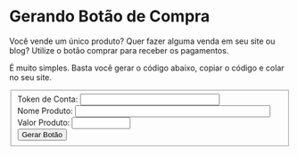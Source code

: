 # Gerando Botão de Compra

Você vende um único produto? Quer fazer alguma venda em seu site ou blog? Utilize o botão comprar para receber os pagamentos. 

É muito simples. Basta você gerar o código abaixo, copiar o código e colar no seu site.

<div id="page-developers" class="single-page">
<div id="block-buttons" class="block-content text-center bg-green block-content">
    <div class="container">
        <div id="form-content-button" class="form-traycheckout text-left clearfix center col-sm-6">
            <div class="col-sm-12 row">
                <form id="form-generate-button" class="form-tc " action="" method="post">
                    <fieldset class="block-person form-block-content col-sm-12 row">
                        <div class="form-group col-sm-12 ">
                            <label class="form-label" for="generator_token_account">Token de Conta:</label>
                            <input id="generator_token_account" class="form-control input-wide" name="generator_token_account" type="text" value="" placeholder="" required minlength="5" style="width: 250px;">
                        </div>
                        <div class="form-group col-sm-12 ">
                            <label class="form-label" for="generator_product_description">Nome Produto:</label>
                            <input id="generator_product_description" class="form-control input-wide" name="generator_product_description" type="text" value="" required style="width: 350px;">
                        </div>
                        <div class="form-group col-sm-12 ">
                            <label class="form-label" for="generator-product-price">Valor Produto:</label>
                            <input id="generator-product-price" class="form-control input-wide" name="generator-product-price" size="10" type="text" value="" data-thousands="." data-decimal="," data-prefix="R$ " required>
                        </div>
                        <div class="col-sm-12 text-center">
                            <input id="create_button" class="btn btn-default btn-hg btnForm" type="submit" value="Gerar Botão">
                        </div>
                    </fieldset>
                </form>
            </div>
            <div id="block-result" class="col-sm-12" style="display:none">
                <span class="title-result">Copie e cole esse código:</span>
                <div class="button-result text-left codigoBtn">
                    <pre><code class="xml hljs" id="result-button"></code></pre>
                </div>
            </div>
        </div>         
    </div>
    <div class="divider-bottom-line-green"></div>
</div>
</div>

<script>
    hljs.configure({tabReplace: '    '});
    hljs.initHighlightingOnLoad();

    jQuery('#generator-product-price').maskMoney();

    jQuery( "#form-generate-button" ).on('submit', function( event ) {
        event.preventDefault();
        var content = '<form id="form_pagamento" name="form_pagamento" method="post" target="blank" action="https://tc.intermediador.yapay.com.br/payment/transaction"> <input type="hidden" name="token_account" id="token_account" value="{TOKEN_ACCOUNT}"> <input type="hidden" name="transaction_product[][description]" id="product_description" value="{PRODUCT_DESCRIPTION}"> <input type="hidden" name="transaction_product[][quantity]" id="product_quantity" value="1"> <input type="hidden" name="transaction_product[][price_unit]" id="product_price" value="{PRODUCT_PRICE}"> <input type="hidden" name="transaction_product[][extra]" id="product_extra" value=""> <input type="image" src="http://integracao.traycheckout.com.br/btncomprar.png" value="Comprar" alt="Comprar" border="0"> </form>';
        var token = jQuery('#generator_token_account').val().trim();
        var product = jQuery('#generator_product_description').val().trim();
        var price = jQuery('#generator-product-price').val().replace('R$','').replace('.', '').replace(',', '.').trim();

        if( ( !empty(token) && token.length >= 5 )  && !empty(product) && !empty(price) ){
            var c = content.replace('{TOKEN_ACCOUNT}', token)
                .replace('{PRODUCT_DESCRIPTION}', product)
                .replace('{PRODUCT_PRICE}', price)
                .replace(/[u00A0-u9999<>&]/gim, function(i) { return '&#'+i.charCodeAt(0)+';'; });

            jQuery('#result-button').html( c );

            jQuery('pre code, .code').each(function(i, block) {
                hljs.highlightBlock(block);
            });

            jQuery('#block-result').fadeIn();
        }
    });
</script>